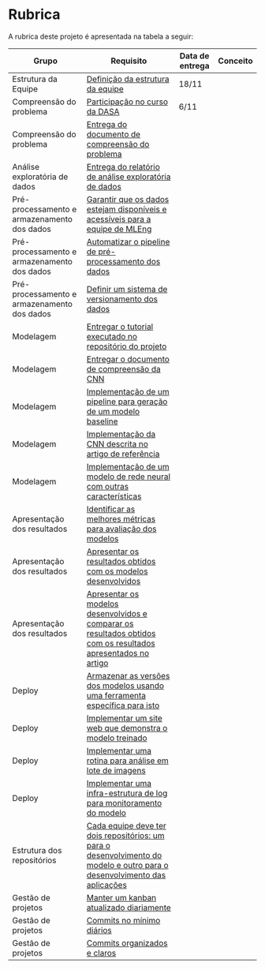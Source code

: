 # Rubrica

A rubrica deste projeto é apresentada na tabela a seguir:

| Grupo | Requisito | Data de entrega | Conceito | 
|-------|-----------|-----------------|----------|
| Estrutura da Equipe | [Definição da estrutura da equipe](./requisitos.md#estrutura-da-equipe) | 18/11 |  |
| Compreensão do problema | [Participação no curso da DASA](./requisitos.md#compreensão-do-problema) | 6/11 |  |
| Compreensão do problema | [Entrega do documento de compreensão do problema](./requisitos.md#compreensão-do-problema) |  |  |
| Análise exploratória de dados | [Entrega do relatório de análise exploratória de dados](./requisitos.md#análise-exploratória-de-dados) |  |  |
| Pré-processamento e armazenamento dos dados | [Garantir que os dados estejam disponíveis e acessíveis para a equipe de MLEng](./requisitos.md#pré-processamento-e-armazenamento-dos-dados) |  |  |
| Pré-processamento e armazenamento dos dados | [Automatizar o pipeline de pré-processamento dos dados](./requisitos.md#pré-processamento-e-armazenamento-dos-dados) |  |  |
| Pré-processamento e armazenamento dos dados | [Definir um sistema de versionamento dos dados](./requisitos.md#pré-processamento-e-armazenamento-dos-dados) |  |  |
| Modelagem | [Entregar o tutorial executado no repositório do projeto](./requisitos.md#modelagem) |  |  |
| Modelagem | [Entregar o documento de compreensão da CNN](./requisitos.md#modelagem) |  |  |
| Modelagem | [Implementação de um pipeline para geração de um modelo baseline](./requisitos.md#modelagem) |  |  |
| Modelagem | [Implementação da CNN descrita no artigo de referência](./requisitos.md#modelagem) |  |  |
| Modelagem | [Implementação de um modelo de rede neural com outras características](./requisitos.md#modelagem) |  |  |
| Apresentação dos resultados | [Identificar as melhores métricas para avaliação dos modelos](./requisitos.md#avaliação-e-apresentação-dos-resultados) |  |  |
| Apresentação dos resultados | [Apresentar os resultados obtidos com os modelos desenvolvidos](./requisitos.md#avaliação-e-apresentação-dos-resultados) |  |  |
| Apresentação dos resultados | [Apresentar os modelos desenvolvidos e comparar os resultados obtidos com os resultados apresentados no artigo](./requisitos.md#avaliação-e-apresentação-dos-resultados) |  |  |
| Deploy | [Armazenar as versões dos modelos usando uma ferramenta específica para isto](./requisitos.md#deploy) |  |  |
| Deploy | [Implementar um site web que demonstra o modelo treinado](./requisitos.md#deploy) |  |  |
| Deploy | [Implementar uma rotina para análise em lote de imagens](./requisitos.md#deploy) |  |  |
| Deploy | [Implementar uma infra-estrutura de log para monitoramento do modelo](./requisitos.md#deploy) |  |  |
| Estrutura dos repositórios | [Cada equipe deve ter dois repositórios: um para o desenvolvimento do modelo e outro para o desenvolvimento das aplicações](./requisitos.md#estrutura-dos-repositórios) |  |  |
| Gestão de projetos | [Manter um kanban atualizado diariamente](./requisitos.md#gestão-de-projetos) |  |  |
| Gestão de projetos | [Commits no mínimo diários](./requisitos.md#gestão-de-projetos) |  |  |
| Gestão de projetos | [Commits organizados e claros](./requisitos.md#gestão-de-projetos) |  |  |